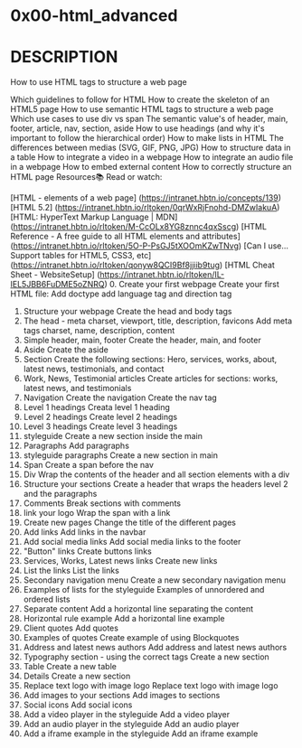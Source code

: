0x00-html_advanced
==================

DESCRIPTION
============
How to use HTML tags to structure a web page

Which guidelines to follow for HTML
How to create the skeleton of an HTML5 page
How to use semantic HTML tags to structure a web page
Which use cases to use div vs span
The semantic value's of header, main, footer, article, nav, section, aside
How to use headings (and why it's important to follow the hierarchical order)
How to make lists in HTML
The differences between medias (SVG, GIF, PNG, JPG)
How to structure data in a table
How to integrate a video in a webpage
How to integrate an audio file in a webpage
How to embed external content
How to correctly structure an HTML page
Resources:books:
Read or watch:

[HTML - elements of a web page] (https://intranet.hbtn.io/concepts/139)
[HTML 5.2] (https://intranet.hbtn.io/rltoken/0qrWxRjFnohd-DMZwIakuA)
[HTML: HyperText Markup Language | MDN] (https://intranet.hbtn.io/rltoken/M-CcOLx8YG8znnc4qxSscg)
[HTML Reference - A free guide to all HTML elements and attributes] (https://intranet.hbtn.io/rltoken/5O-P-PsGJ5tXOOmKZwTNvg)
[Can I use... Support tables for HTML5, CSS3, etc] (https://intranet.hbtn.io/rltoken/qonyw8QCI9Bf8jjiib9tug)
[HTML Cheat Sheet - WebsiteSetup] (https://intranet.hbtn.io/rltoken/IL-IEL5JBB6FuDME5oZNRQ)
0. Create your first webpage
Create your first HTML file:
Add doctype
add language tag and direction tag
1. Structure your webpage
Create the head and body tags
2. The head - meta charset, viewport, title, description, favicons
Add meta tags
charset, name, description, content
3. Simple header, main, footer
Create the header, main, and footer
4. Aside
Create the aside
5. Section
Create the following sections:
Hero, services, works, about, latest news, testimonials, and contact
6. Work, News, Testimonial articles
Create articles for sections:
works, latest news, and testimonials
7. Navigation
Create the navigation
Create the nav tag
8. Level 1 headings
Creata level 1 heading
9. Level 2 headings
Create level 2 headings
10. Level 3 headings
Create level 3 headings
11. styleguide
Create a new section inside the main
12. Paragraphs
Add paragraphs
13. styleguide paragraphs
Create a new section in main
14. Span
Create a span before the nav
15. Div
Wrap the contents of the header and all section elements with a div
16. Structure your sections
Create a header that wraps the headers level 2 and the paragraphs
17. Comments
Break sections with comments
18. link your logo
Wrap the span with a link
19. Create new pages
Change the title of the different pages
20. Add links
Add links in the navbar
21. Add social media links
Add social media links to the footer
22. "Button" links
Create buttons links
23. Services, Works, Latest news links
Create new links
24. List the links
List the links
25. Secondary navigation menu
Create a new secondary navigation menu
26. Examples of lists for the styleguide
Examples of unnordered and ordered lists
27. Separate content
Add a horizontal line separating the content
28. Horizontal rule example
Add a horizontal line example
29. Client quotes
Add quotes
30. Examples of quotes
Create example of using Blockquotes
31. Address and latest news authors
Add address and latest news authors
32. Typography section - using the correct tags
Create a new section
33. Table
Create a new table
34. Details
Create a new section
35. Replace text logo with image logo
Replace text logo with image logo
36. Add images to your sections
Add images to sections
37. Social icons
Add social icons
38. Add a video player in the styleguide
Add a video player
39. Add an audio player in the styleguide
Add an audio player
40. Add a iframe example in the styleguide
Add an iframe example
